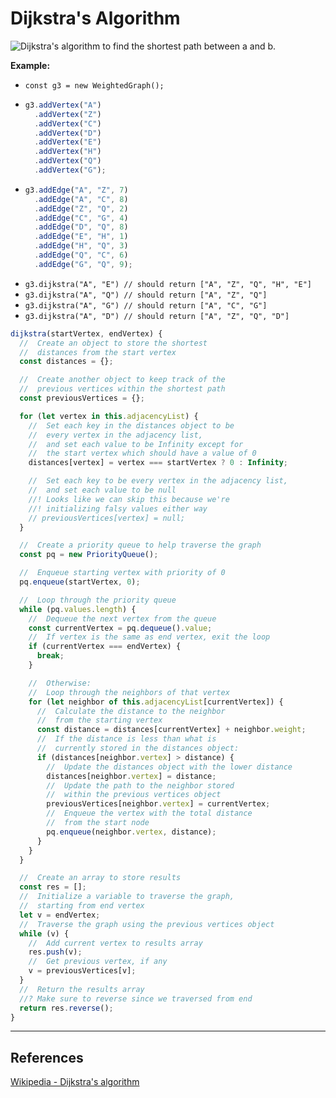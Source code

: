 # Dijkstra's Algorithm

![Dijkstra's algorithm to find the shortest path between a and b.](https://upload.wikimedia.org/wikipedia/commons/5/57/Dijkstra_Animation.gif)

**Example:**

- `const g3 = new WeightedGraph();`
- ```js
  g3.addVertex("A")
    .addVertex("Z")
    .addVertex("C")
    .addVertex("D")
    .addVertex("E")
    .addVertex("H")
    .addVertex("Q")
    .addVertex("G");
  ```
- ```js
  g3.addEdge("A", "Z", 7)
    .addEdge("A", "C", 8)
    .addEdge("Z", "Q", 2)
    .addEdge("C", "G", 4)
    .addEdge("D", "Q", 8)
    .addEdge("E", "H", 1)
    .addEdge("H", "Q", 3)
    .addEdge("Q", "C", 6)
    .addEdge("G", "Q", 9);
  ```
- `g3.dijkstra("A", "E") // should return ["A", "Z", "Q", "H", "E"]`
- `g3.dijkstra("A", "Q") // should return ["A", "Z", "Q"]`
- `g3.dijkstra("A", "G") // should return ["A", "C", "G"]`
- `g3.dijkstra("A", "D") // should return ["A", "Z", "Q", "D"]`

```js
dijkstra(startVertex, endVertex) {
  //  Create an object to store the shortest
  //  distances from the start vertex
  const distances = {};

  //  Create another object to keep track of the
  //  previous vertices within the shortest path
  const previousVertices = {};

  for (let vertex in this.adjacencyList) {
    //  Set each key in the distances object to be
    //  every vertex in the adjacency list,
    //  and set each value to be Infinity except for
    //  the start vertex which should have a value of 0
    distances[vertex] = vertex === startVertex ? 0 : Infinity;

    //  Set each key to be every vertex in the adjacency list,
    //  and set each value to be null
    //! Looks like we can skip this because we're
    //! initializing falsy values either way
    // previousVertices[vertex] = null;
  }

  //  Create a priority queue to help traverse the graph
  const pq = new PriorityQueue();

  //  Enqueue starting vertex with priority of 0
  pq.enqueue(startVertex, 0);

  //  Loop through the priority queue
  while (pq.values.length) {
    //  Dequeue the next vertex from the queue
    const currentVertex = pq.dequeue().value;
    //  If vertex is the same as end vertex, exit the loop
    if (currentVertex === endVertex) {
      break;
    }

    //  Otherwise:
    //  Loop through the neighbors of that vertex
    for (let neighbor of this.adjacencyList[currentVertex]) {
      //  Calculate the distance to the neighbor
      //  from the starting vertex
      const distance = distances[currentVertex] + neighbor.weight;
      //  If the distance is less than what is
      //  currently stored in the distances object:
      if (distances[neighbor.vertex] > distance) {
        //  Update the distances object with the lower distance
        distances[neighbor.vertex] = distance;
        //  Update the path to the neighbor stored
        //  within the previous vertices object
        previousVertices[neighbor.vertex] = currentVertex;
        //  Enqueue the vertex with the total distance
        //  from the start node
        pq.enqueue(neighbor.vertex, distance);
      }
    }
  }

  //  Create an array to store results
  const res = [];
  //  Initialize a variable to traverse the graph,
  //  starting from end vertex
  let v = endVertex;
  //  Traverse the graph using the previous vertices object
  while (v) {
    //  Add current vertex to results array
    res.push(v);
    //  Get previous vertex, if any
    v = previousVertices[v];
  }
  //  Return the results array
  //? Make sure to reverse since we traversed from end
  return res.reverse();
}
```

---

## References

[Wikipedia - Dijkstra's algorithm](https://en.wikipedia.org/wiki/Dijkstra%27s_algorithm)
